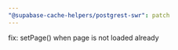 ```yaml
---
"@supabase-cache-helpers/postgrest-swr": patch
---
```


fix: setPage() when page is not loaded already
